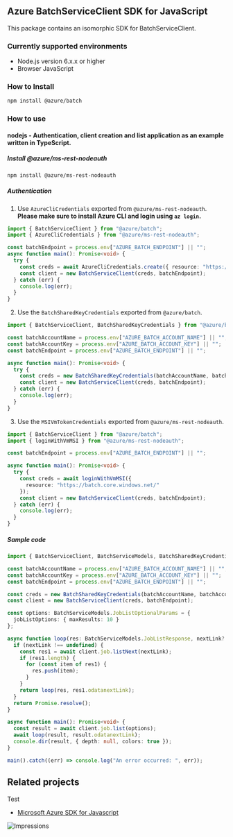 ## Azure BatchServiceClient SDK for JavaScript

This package contains an isomorphic SDK for BatchServiceClient.

### Currently supported environments

- Node.js version 6.x.x or higher
- Browser JavaScript

### How to Install

```bash
npm install @azure/batch
```

### How to use

#### nodejs - Authentication, client creation and list application as an example written in TypeScript.

##### Install @azure/ms-rest-nodeauth

```bash
npm install @azure/ms-rest-nodeauth
```

##### Authentication

1. Use `AzureCliCredentials` exported from `@azure/ms-rest-nodeauth`.
   **Please make sure to install Azure CLI and login using `az login`.**

```typescript
import { BatchServiceClient } from "@azure/batch";
import { AzureCliCredentials } from "@azure/ms-rest-nodeauth";

const batchEndpoint = process.env["AZURE_BATCH_ENDPOINT"] || "";
async function main(): Promise<void> {
  try {
    const creds = await AzureCliCredentials.create({ resource: "https://batch.core.windows.net/" });
    const client = new BatchServiceClient(creds, batchEndpoint);
  } catch (err) {
    console.log(err);
  }
}
```

2. Use the `BatchSharedKeyCredentials` exported from `@azure/batch`.

```typescript
import { BatchServiceClient, BatchSharedKeyCredentials } from "@azure/batch";

const batchAccountName = process.env["AZURE_BATCH_ACCOUNT_NAME"] || "";
const batchAccountKey = process.env["AZURE_BATCH_ACCOUNT_KEY"] || "";
const batchEndpoint = process.env["AZURE_BATCH_ENDPOINT"] || "";

async function main(): Promise<void> {
  try {
    const creds = new BatchSharedKeyCredentials(batchAccountName, batchAccountKey);
    const client = new BatchServiceClient(creds, batchEndpoint);
  } catch (err) {
    console.log(err);
  }
}
```

3. Use the `MSIVmTokenCredentials` exported from `@azure/ms-rest-nodeauth`.

```typescript
import { BatchServiceClient } from "@azure/batch";
import { loginWithVmMSI } from "@azure/ms-rest-nodeauth";

const batchEndpoint = process.env["AZURE_BATCH_ENDPOINT"] || "";

async function main(): Promise<void> {
  try {
    const creds = await loginWithVmMSI({
      resource: "https://batch.core.windows.net/"
    });
    const client = new BatchServiceClient(creds, batchEndpoint);
  } catch (err) {
    console.log(err);
  }
}
```

##### Sample code

```typescript
import { BatchServiceClient, BatchServiceModels, BatchSharedKeyCredentials } from "@azure/batch";

const batchAccountName = process.env["AZURE_BATCH_ACCOUNT_NAME"] || "";
const batchAccountKey = process.env["AZURE_BATCH_ACCOUNT_KEY"] || "";
const batchEndpoint = process.env["AZURE_BATCH_ENDPOINT"] || "";

const creds = new BatchSharedKeyCredentials(batchAccountName, batchAccountKey);
const client = new BatchServiceClient(creds, batchEndpoint);

const options: BatchServiceModels.JobListOptionalParams = {
  jobListOptions: { maxResults: 10 }
};

async function loop(res: BatchServiceModels.JobListResponse, nextLink?: string): Promise<void> {
  if (nextLink !== undefined) {
    const res1 = await client.job.listNext(nextLink);
    if (res1.length) {
      for (const item of res1) {
        res.push(item);
      }
    }
    return loop(res, res1.odatanextLink);
  }
  return Promise.resolve();
}

async function main(): Promise<void> {
  const result = await client.job.list(options);
  await loop(result, result.odatanextLink);
  console.dir(result, { depth: null, colors: true });
}

main().catch((err) => console.log("An error occurred: ", err));
```

## Related projects

Test

- [Microsoft Azure SDK for Javascript](https://github.com/Azure/azure-sdk-for-js)

![Impressions](https://azure-sdk-impressions.azurewebsites.net/api/impressions/azure-sdk-for-js%2Fsdk%2Fbatch%2Fbatch%2FREADME.png)
